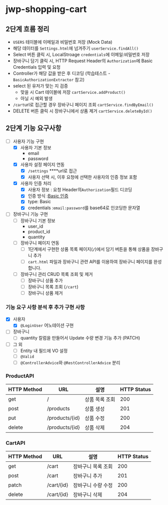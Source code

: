 # jwp-shopping-cart

## 2단계 흐름 정리

- `USERS` 테이블에 이메일과 비밀번호 저장 (Mock Data)
- 해당 데이터를 `Settings.html`에 넘겨주기 `userService.findAll()`
- Select 버튼 클릭 시, LocalStroage `credentials`에 이메일:비밀번호 저장
- 장바구니 담기 클릭 시, HTTP Request Header의 `Authorization`에 Basic Credentials 입력 및 요청
- Controller가 해당 값을 받은 후 디코딩 (학습테스트 - `BasicAuthorizationExtractor` 참고)
- select 된 유저가 맞는 지 검증
    - 맞을 시 Cart 테이블에 저장 `cartService.addProduct()`
    - 아닐 시 예외 발생
- `/cart`url로 접근할 경우 장바구니 페이지 조회 `cartService.findByEmail()`
- DELETE 버튼 클릭 시 장바구니에서 상품 제거 `cartService.deleteById()`

## 2단계 기능 요구사항

- [ ]  사용자 기능 구현
    - [x]  사용자 기본 정보
        - email
        - password
    - [x]  사용자 설정 페이지 연동
        - [x]  `/settings` ****url로 접근
        - [x]  사용자 선택 시, 이후 요청에 선택한 사용자의 인증 정보 포함
    - [x]  사용자 인증 처리
        - [x]  사용자 정보 : 요청 Header의`Authorization`필드 디코딩
        - [x]  인증 방식 :[Basic 인증](https://en.wikipedia.org/wiki/Basic_access_authentication)
        - [x]  type: Basic
        - [x]  credentials :`email:password`를 base64로 인코딩한 문자열

- [ ]  장바구니 기능 구현
    - [ ]  장바구니 기본 정보
        - user_id
        - product_id
        - quantity
    - [ ]  장바구니 페이지 연동
        - [ ]  1단계에서 구현한 상품 목록 페이지(**`/`**)에서 담기 버튼을 통해 상품을 장바구니 추가
        - [ ]  `cart.html` 파일과 장바구니 관련 API를 이용하여 장바구니 페이지를 완성합니다.
    - [ ]  장바구니 관리 CRUD 목록 조회 및 제거
        - [ ]  장바구니 상품 추가
        - [ ]  장바구니 목록 조회 (`/cart`)
        - [ ]  장바구니 상품 제거

### 기능 요구 사항 분석 후 추가 구현 사항

- [x]  사용자
    - [x]  `@LoginUser` 어노테이션 구현
- [ ]  장바구니
    - [ ]  quantity 칼럼을 만들어서 Update 수량 변경 기능 추가 (PATCH)
- [ ]  그 외
    - [ ]  Entity 내 필드에 VO 설정
    - [ ]  `@Valid`
    - [ ]  `@ControllerAdvice`와 `@RestControllerAdvice` 분리

### ProductAPI

| HTTP Method | URL            | 설명       | HTTP Status |
|-------------|----------------|----------|-------------|
| get         | /              | 상품 목록 조회 | 200         |
| post        | /products      | 상품 생성    | 201         |
| put         | /products/{id} | 상품 수정    | 200         |
| delete      | /products/{id} | 상품 삭제    | 204         |

### CartAPI

| HTTP Method | URL        | 설명         | HTTP Status |
|-------------|------------|------------|-------------|
| get         | /cart      | 장바구니 목록 조회 | 200         |
| post        | /cart      | 장바구니 추가    | 201         |
| patch       | /cart/{id} | 장바구니 수량 수정 | 200         |
| delete      | /cart/{id} | 장바구니 삭제    | 204         |

